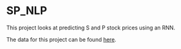 # SP_NLP

This project looks at predicting S and P stock prices using an RNN.

The data for this project can be found [here](https://www.kaggle.com/camnugent/sandp500).
